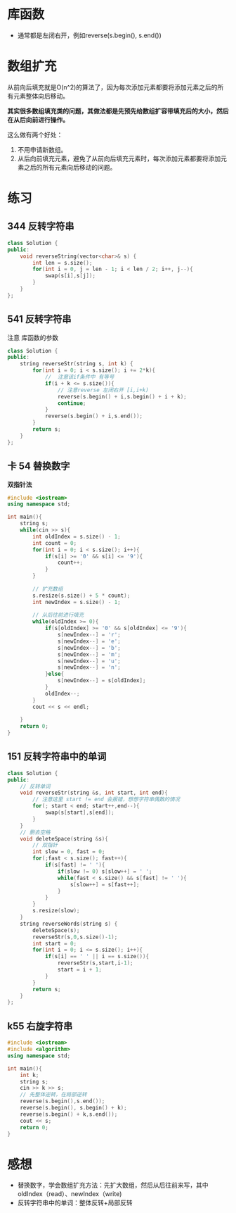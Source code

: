 # 库函数

- 通常都是左闭右开，例如reverse(s.begin(), s.end())

# 数组扩充

从前向后填充就是O(n^2)的算法了，因为每次添加元素都要将添加元素之后的所有元素整体向后移动。

**其实很多数组填充类的问题，其做法都是先预先给数组扩容带填充后的大小，然后在从后向前进行操作。**

这么做有两个好处：

1. 不用申请新数组。
2. 从后向前填充元素，避免了从前向后填充元素时，每次添加元素都要将添加元素之后的所有元素向后移动的问题。

# 练习

## 344 反转字符串

```c++
class Solution {
public:
    void reverseString(vector<char>& s) {
        int len = s.size();
        for(int i = 0, j = len - 1; i < len / 2; i++, j--){
            swap(s[i],s[j]);
        }
    }
};
```

## 541 反转字符串

注意 库函数的参数

```c++
class Solution {
public:
    string reverseStr(string s, int k) {
        for(int i = 0; i < s.size(); i += 2*k){
            //  注意该if条件中 有等号
            if(i + k <= s.size()){
                // 注意reverse 左闭右开 [i,i+k)
                reverse(s.begin() + i,s.begin() + i + k);
                continue;
            }
            reverse(s.begin() + i,s.end());
        }
        return s;
    }
};
```

## 卡 54 替换数字

**双指针法**

```c++
#include <iostream>
using namespace std;

int main(){
    string s;
    while(cin >> s){
        int oldIndex = s.size() - 1;
        int count = 0;
        for(int i = 0; i < s.size(); i++){
            if(s[i] >= '0' && s[i] <= '9'){
                count++;
            }
        }
        
        // 扩充数组
        s.resize(s.size() + 5 * count);
        int newIndex = s.size() - 1;
        
        // 从后往前进行填充
        while(oldIndex >= 0){
            if(s[oldIndex] >= '0' && s[oldIndex] <= '9'){
                s[newIndex--] = 'r';
                s[newIndex--] = 'e';
                s[newIndex--] = 'b';
                s[newIndex--] = 'm';
                s[newIndex--] = 'u';
                s[newIndex--] = 'n';
            }else{
                s[newIndex--] = s[oldIndex];
            }
            oldIndex--;
        }
        cout << s << endl;
       
    }
    return 0;
}
```

## 151 反转字符串中的单词 

```c++
class Solution {
public:
    // 反转单词
    void reverseStr(string &s, int start, int end){
        // 注意这里 start != end 会报错，想想字符串偶数的情况
        for(; start < end; start++,end--){
            swap(s[start],s[end]);
        }
    }
    // 删去空格
    void deleteSpace(string &s){
        // 双指针
        int slow = 0, fast = 0;
        for(;fast < s.size(); fast++){
            if(s[fast] != ' '){
                if(slow != 0) s[slow++] = ' ';
                while(fast < s.size() && s[fast] != ' '){
                    s[slow++] = s[fast++];
                }
            }
        }
        s.resize(slow);
    }
    string reverseWords(string s) {
        deleteSpace(s);
        reverseStr(s,0,s.size()-1);
        int start = 0;
        for(int i = 0; i <= s.size(); i++){
            if(s[i] == ' ' || i == s.size()){
                reverseStr(s,start,i-1);
                start = i + 1;
            }
        }
        return s;
    }
};
```

## k55 右旋字符串

```c++
#include <iostream>
#include <algorithm>
using namespace std;

int main(){
    int k;
    string s;
    cin >> k >> s;
    // 先整体逆转，在局部逆转
    reverse(s.begin(),s.end());
    reverse(s.begin(), s.begin() + k);
    reverse(s.begin() + k,s.end());
    cout << s;
    return 0;
}
```

# 感想

- 替换数字，学会数组扩充方法：先扩大数组，然后从后往前来写，其中oldIndex（read）、newIndex（write)
- 反转字符串中的单词：整体反转+局部反转